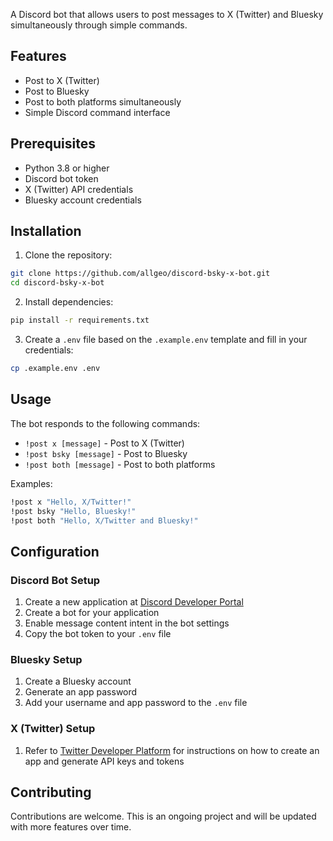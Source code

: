 A Discord bot that allows users to post messages to X (Twitter) and Bluesky simultaneously through simple commands.

## Features

- Post to X (Twitter)
- Post to Bluesky
- Post to both platforms simultaneously
- Simple Discord command interface

## Prerequisites

- Python 3.8 or higher
- Discord bot token
- X (Twitter) API credentials
- Bluesky account credentials

## Installation

1. Clone the repository:

```bash
git clone https://github.com/allgeo/discord-bsky-x-bot.git
cd discord-bsky-x-bot
```

2. Install dependencies:

```bash
pip install -r requirements.txt
```

3. Create a `.env` file based on the `.example.env` template and fill in your credentials:

```bash
cp .example.env .env
```

## Usage

The bot responds to the following commands:

- `!post x [message]` - Post to X (Twitter)
- `!post bsky [message]` - Post to Bluesky
- `!post both [message]` - Post to both platforms

Examples:

```bash
!post x "Hello, X/Twitter!"
!post bsky "Hello, Bluesky!"
!post both "Hello, X/Twitter and Bluesky!"
```

## Configuration

### Discord Bot Setup

1. Create a new application at [Discord Developer Portal](https://discord.com/developers/applications)
2. Create a bot for your application
3. Enable message content intent in the bot settings
4. Copy the bot token to your `.env` file

### Bluesky Setup

1. Create a Bluesky account
2. Generate an app password
3. Add your username and app password to the `.env` file

### X (Twitter) Setup

1. Refer to [Twitter Developer Platform](https://developer.twitter.com/) for instructions on how to create an app and generate API keys and tokens

## Contributing

Contributions are welcome. This is an ongoing project and will be updated with more features over time.

